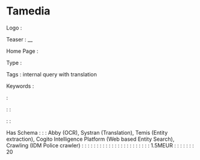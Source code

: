 # Tamedia

Logo
: ![]()

Teaser
: __

Home Page
: 

Type
: 

Tags
: internal query with translation

Keywords
: 

: 


: 
: 

: 
: 

Has Schema
: 
: 
: Abby (OCR), Systran (Translation), Temis (Entity extraction), Cogito Intelligence Platform (Web based Entity Search), Crawling (IDM Police crawler)
: 
: 
: 
: 
: 
: 
: 
: 
: 
: 
: 
: 
: 
: 
: 
: 
: 
: 
: 
: 
: 
: 
: 1.5MEUR
: 
: 
: 
: 
: 
: 
: 20
